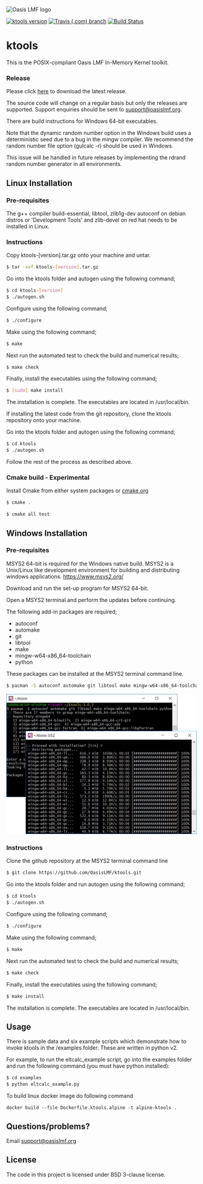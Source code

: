 <img src="https://oasislmf.org/packages/oasis_theme_package/themes/oasis_theme/assets/src/oasis-lmf-colour.png" alt="Oasis LMF logo" width="250"/>

 [![ktools version](https://img.shields.io/github/tag/Oasislmf/ktools?label=ktools)](https://github.com/OasisLMF/ktools/releases)
 [![Travis (.com) branch](https://img.shields.io/travis/com/OasisLMF/ktools/master?label=Build%20OSX%20)](https://travis-ci.com/OasisLMF/ktools)
[![Build Status](https://ci.oasislmfdev.org/buildStatus/icon?job=oasis_ktools/master)](https://ci.oasislmfdev.org/job/oasis_ktools/job/master/)

# ktools

This is the POSIX-compliant Oasis LMF In-Memory Kernel toolkit.

### Release

Please click [here](https://github.com/OasisLMF/ktools/releases) to download the latest release. 

The source code will change on a regular basis but only the releases are supported. Support enquiries should be sent to support@oasislmf.org.

There are build instructions for Windows 64-bit executables. 

Note that the dynamic random number option in the Windows build uses a deterministic seed due to a bug in the mingw compiler. We recommend the random number file option (gulcalc -r) should be used in Windows. 

This issue will be handled in future releases by implementing the rdrand random number generator in all environments.

## Linux Installation

### Pre-requisites

The g++ compiler build-essential, libtool, zlib1g-dev autoconf on debian distros or 'Development Tools' and zlib-devel on red hat  needs to be installed in Linux.

### Instructions

Copy ktools-[version].tar.gz onto your machine and untar.
``` sh
$ tar -xvf ktools-[version].tar.gz
```

Go into the ktools folder and  autogen using the following command;
``` sh
$ cd ktools-[version]
$ ./autogen.sh
```

Configure using the following command;
``` sh
$ ./configure
```

Make using the following command;
``` sh
$ make
```

Next run the automated test to check the build and numerical results;
``` sh
$ make check
```

Finally, install the executables using the following command;
``` sh
$ [sudo] make install
```

The installation is complete. The executables are located in /usr/local/bin. 

If installing the latest code from the git repository, clone the ktools repository onto your machine.

Go into the ktools folder and  autogen using the following command;
``` sh
$ cd ktools
$ ./autogen.sh
```


Follow the rest of the process as described above.


### Cmake build - Experimental 

Install Cmake from either system packages or [cmake.org](https://cmake.org/download/)

``` sh
$ cmake .
```

``` sh
$ cmake all test
```


## Windows Installation

### Pre-requisites
MSYS2 64-bit is required for the Windows native build.  MSYS2 is a Unix/Linux like development environment for building and distributing windows applications.
https://www.msys2.org/

Download and run the set-up program for MSYS2 64-bit. 

Open a MSYS2 terminal and perform the updates before continuing.

The following add-in packages are required;

* autoconf
* automake
* git
* libtool
* make
* mingw-w64-x86_64-toolchain
* python

These packages can be installed at the MSYS2 terminal command line.

``` sh
$ pacman -S autoconf automake git libtool make mingw-w64-x86_64-toolchain python
```
![alt text](docs/img/msys2packages.jpg "Install add-in packages")

### Instructions

Clone the github repository at the MSYS2 terminal command line
``` sh
$ git clone https://github.com/OasisLMF/ktools.git
```

Go into the ktools folder and run autogen using the following command;
``` sh
$ cd ktools
$ ./autogen.sh
```

Configure using the following command;
``` sh
$ ./configure
```

Make using the following command;
``` sh
$ make
```

Next run the automated test to check the build and numerical results;
``` sh
$ make check
```

Finally, install the executables using the following command;
``` sh
$ make install
```

The installation is complete. The executables are located in /usr/local/bin. 

## Usage

There is sample data and six example scripts which demonstrate how to invoke ktools in the /examples folder. These are written in python v2. 

For example, to run the eltcalc_example script, go into the examples folder and run the following command (you must have python installed):

``` sh
$ cd examples
$ python eltcalc_example.py 
```

To build linux docker image do following command

```
docker build --file Dockerfile.ktools.alpine -t alpine-ktools .
```

## Questions/problems?

Email support@oasislmf.org

## License
The code in this project is licensed under BSD 3-clause license.
